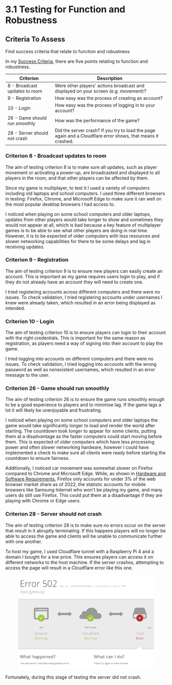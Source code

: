# 3.1 Testing for Function and Robustness

## Criteria To Assess

Find success criteria that relate to function and robustness

In my [Success Criteria](../1-analysis/1.5-success-criteria.md), there are five points relating to function and robustness.

| Criterion                     | Description                                                                                                  |
| ----------------------------- | ------------------------------------------------------------------------------------------------------------ |
| 8 - Broadcast updates to room | Were other players' actions broadcast and displayed on your screen (e.g. movement)?                          |
| 9 - Registration              | How easy was the process of creating an account?                                                             |
| 10 - Login                    | How easy was the process of logging in to your account?                                                      |
| 26 - Game should run smoothly | How was the performance of the game?                                                                         |
| 28 - Server should not crash  | Did the server crash? If you try to load the page again and a Cloudflare error shows, that means it crashed. |

### Criterion 8 - Broadcast updates to room

The aim of testing criterion 8 is to make sure all updates, such as player movement or activating a power-up, are broadcasted and displayed to all players in the room, and that other players can be affected by them.

Since my game is multiplayer, to test it I used a variety of computers including old laptops and school computers. I used three different browsers in testing: Firefox, Chrome, and Microsoft Edge to make sure it ran well on the most popular desktop browsers I had access to.&#x20;

I noticed when playing on some school computers and older laptops, updates from other players would take longer to show and sometimes they would not appear at all, which is bad because a key feature of multiplayer games is to be able to see what other players are doing in real time. However, it is to be expected of older computers with less resources and slower networking capabilities for there to be some delays and lag in receiving updates.

### Criterion 9 - Registration

The aim of testing criterion 9 is to ensure new players can easily create an account. This is important as my game requires users login to play, and if they do not already have an account they will need to create one.

I tried registering accounts across different computers and there were no issues. To check validation, I tried registering accounts under usernames I knew were already taken, which resulted in an error being displayed as intended.

### Criterion 10 - Login

The aim of testing criterion 10 is to ensure players can login to their account with the right credentials. This is important for the same reason as registration, as players need a way of signing into their account to play the game.

I tried logging into accounts on different computers and there were no issues. To check validation, I tried logging into accounts with the wrong password as well as nonexistent usernames, which resulted in an error message to the user.

### Criterion 26 - Game should run smoothly

The aim of testing criterion 26 is to ensure the game runs smoothly enough to be a good experience to players and to minimise lag. If the game lags a lot it will likely be unenjoyable and frustrating.&#x20;

I noticed when playing on some school computers and older laptops the game would take significantly longer to load and render the world after starting. The countdown took longer to appear for some clients, putting them at a disadvantage as the faster computers could start moving before them. This is expected of older computers which have less processing power and often slower networking hardware, however I could have implemented a check to make sure all clients were ready before starting the countdown to ensure fairness.

Additionally, I noticed car movement was somewhat slower on Firefox compared to Chrome and Microsoft Edge. While, as shown in [Hardware and Software Requirements](../1-analysis/1.6-hardware-and-software-requirements.md), Firefox only accounts for under 3% of the web browser market share as of 2022, the statistic accounts for mobile browsers like Samsung Internet who won't be playing my game, and many users do still use Firefox. This could put them at a disadvantage if they are playing with Chrome or Edge users.

### Criterion 28 - Server should not crash

The aim of testing criterion 28 is to make sure no errors occur on the server that result in it abruptly terminating. If this happens players will no longer be able to access the game and clients will be unable to communicate further with one another.

To host my game, I used Cloudflare tunnel with a Raspberry Pi 4 and a domain I bought for a low price. This ensures players can access it on different networks to the host machine. If the server crashes, attempting to access the page will result in a Cloudflare error like this one.

<figure><img src="../.gitbook/assets/image (1) (1) (1) (1).png" alt=""><figcaption></figcaption></figure>

Fortunately, during this stage of testing the server did not crash.&#x20;
